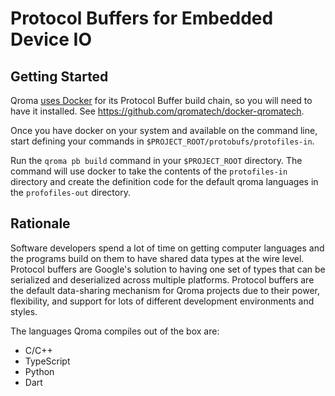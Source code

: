 # Protocol Buffers for Embedded Device IO

## Getting Started

Qroma [uses Docker](https://www.docker.com/get-started/) for its Protocol Buffer build chain, so you will need to have it installed. See https://github.com/qromatech/docker-qromatech.

Once you have docker on your system and available on the command line, start defining your commands in `$PROJECT_ROOT/protobufs/protofiles-in`.

Run the `qroma pb build` command in your `$PROJECT_ROOT` directory. The command will use docker to take the contents of the `protofiles-in` directory and create the definition code for the default qroma languages in the `profofiles-out` directory.

## Rationale

Software developers spend a lot of time on getting computer languages and the programs build on them to have shared data types at the wire level. Protocol buffers are Google's solution to having one set of types that can be serialized and deserialized across multiple platforms. Protocol buffers are the default data-sharing mechanism for Qroma projects due to their power, flexibility, and support for lots of different development environments and styles.

The languages Qroma compiles out of the box are:
* C/C++
* TypeScript
* Python
* Dart
